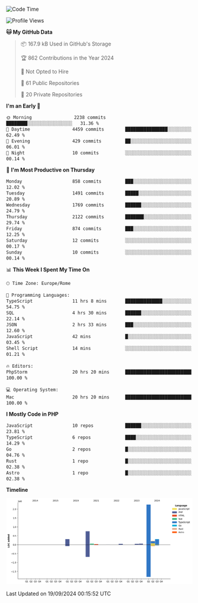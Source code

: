 <!--START_SECTION:waka-->
![Code Time](http://img.shields.io/badge/Code%20Time-5%2C314%20hrs%2053%20mins-blue)

![Profile Views](http://img.shields.io/badge/Profile%20Views-0-blue)

**🐱 My GitHub Data** 

> 📦 167.9 kB Used in GitHub's Storage 
 > 
> 🏆 862 Contributions in the Year 2024
 > 
> 🚫 Not Opted to Hire
 > 
> 📜 61 Public Repositories 
 > 
> 🔑 20 Private Repositories 
 > 
**I'm an Early 🐤** 

```text
🌞 Morning                2238 commits        ████████░░░░░░░░░░░░░░░░░   31.36 % 
🌆 Daytime                4459 commits        ████████████████░░░░░░░░░   62.49 % 
🌃 Evening                429 commits         ██░░░░░░░░░░░░░░░░░░░░░░░   06.01 % 
🌙 Night                  10 commits          ░░░░░░░░░░░░░░░░░░░░░░░░░   00.14 % 
```
📅 **I'm Most Productive on Thursday** 

```text
Monday                   858 commits         ███░░░░░░░░░░░░░░░░░░░░░░   12.02 % 
Tuesday                  1491 commits        █████░░░░░░░░░░░░░░░░░░░░   20.89 % 
Wednesday                1769 commits        ██████░░░░░░░░░░░░░░░░░░░   24.79 % 
Thursday                 2122 commits        ███████░░░░░░░░░░░░░░░░░░   29.74 % 
Friday                   874 commits         ███░░░░░░░░░░░░░░░░░░░░░░   12.25 % 
Saturday                 12 commits          ░░░░░░░░░░░░░░░░░░░░░░░░░   00.17 % 
Sunday                   10 commits          ░░░░░░░░░░░░░░░░░░░░░░░░░   00.14 % 
```


📊 **This Week I Spent My Time On** 

```text
🕑︎ Time Zone: Europe/Rome

💬 Programming Languages: 
TypeScript               11 hrs 8 mins       ██████████████░░░░░░░░░░░   54.75 % 
SQL                      4 hrs 30 mins       ██████░░░░░░░░░░░░░░░░░░░   22.14 % 
JSON                     2 hrs 33 mins       ███░░░░░░░░░░░░░░░░░░░░░░   12.60 % 
JavaScript               42 mins             █░░░░░░░░░░░░░░░░░░░░░░░░   03.45 % 
Shell Script             14 mins             ░░░░░░░░░░░░░░░░░░░░░░░░░   01.21 % 

🔥 Editors: 
PhpStorm                 20 hrs 20 mins      █████████████████████████   100.00 % 

💻 Operating System: 
Mac                      20 hrs 20 mins      █████████████████████████   100.00 % 
```

**I Mostly Code in PHP** 

```text
JavaScript               10 repos            ██████░░░░░░░░░░░░░░░░░░░   23.81 % 
TypeScript               6 repos             ████░░░░░░░░░░░░░░░░░░░░░   14.29 % 
Go                       2 repos             █░░░░░░░░░░░░░░░░░░░░░░░░   04.76 % 
Rust                     1 repo              █░░░░░░░░░░░░░░░░░░░░░░░░   02.38 % 
Astro                    1 repo              █░░░░░░░░░░░░░░░░░░░░░░░░   02.38 % 
```



**Timeline**

![Lines of Code chart](https://raw.githubusercontent.com/frnwtr/frnwtr/main/assets/bar_graph.png)


 Last Updated on 19/09/2024 00:15:52 UTC
<!--END_SECTION:waka-->